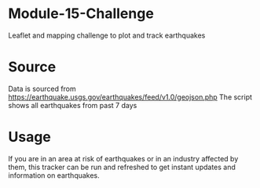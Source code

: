 # Module-15-Challenge
Leaflet and mapping challenge to plot and track earthquakes

# Source
Data is sourced from https://earthquake.usgs.gov/earthquakes/feed/v1.0/geojson.php
The script shows all earthquakes from past 7 days

# Usage
If you are in an area at risk of earthquakes or in an industry affected by them, this tracker can be run and refreshed to get instant updates and information on earthquakes.
